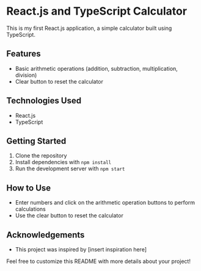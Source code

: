 # React.js and TypeScript Calculator

This is my first React.js application, a simple calculator built using TypeScript.

## Features
- Basic arithmetic operations (addition, subtraction, multiplication, division)
- Clear button to reset the calculator


## Technologies Used
- React.js
- TypeScript

## Getting Started
1. Clone the repository
2. Install dependencies with `npm install`
3. Run the development server with `npm start`

## How to Use
- Enter numbers and click on the arithmetic operation buttons to perform calculations
- Use the clear button to reset the calculator


## Acknowledgements
- This project was inspired by [insert inspiration here]

Feel free to customize this README with more details about your project!